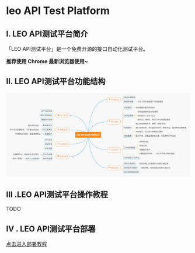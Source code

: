 # leo API Test Platform

## Ⅰ. LEO API测试平台简介

「LEO API测试平台」是一个免费开源的接口自动化测试平台。

**推荐使用 Chrome 最新浏览器使用~**

## Ⅱ. LEO API测试平台功能结构
 
![平台结构图](tutorial/introduction.png)

## Ⅲ .LEO API测试平台操作教程

TODO

## IV . LEO API测试平台部署
[点击进入部署教程](tutorial/deploy.md)
